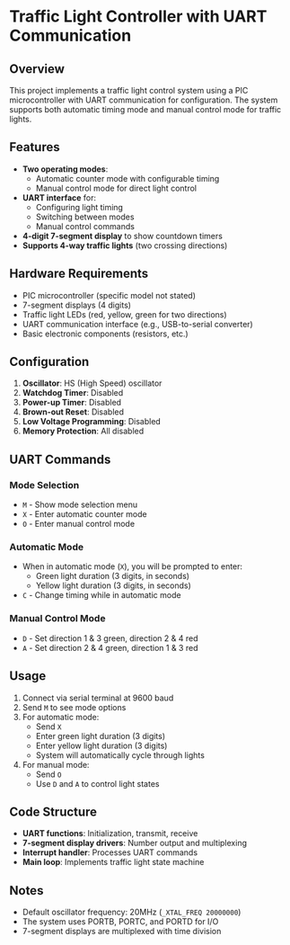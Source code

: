 # Traffic Light Controller with UART Communication

## Overview
This project implements a traffic light control system using a PIC microcontroller with UART communication for configuration. The system supports both automatic timing mode and manual control mode for traffic lights.

## Features

- **Two operating modes**:
  - Automatic counter mode with configurable timing
  - Manual control mode for direct light control
- **UART interface** for:
  - Configuring light timing
  - Switching between modes
  - Manual control commands
- **4-digit 7-segment display** to show countdown timers
- **Supports 4-way traffic lights** (two crossing directions)

## Hardware Requirements

- PIC microcontroller (specific model not stated)
- 7-segment displays (4 digits)
- Traffic light LEDs (red, yellow, green for two directions)
- UART communication interface (e.g., USB-to-serial converter)
- Basic electronic components (resistors, etc.)

## Configuration

1. **Oscillator**: HS (High Speed) oscillator
2. **Watchdog Timer**: Disabled
3. **Power-up Timer**: Disabled
4. **Brown-out Reset**: Disabled
5. **Low Voltage Programming**: Disabled
6. **Memory Protection**: All disabled

## UART Commands

### Mode Selection
- `M` - Show mode selection menu
- `X` - Enter automatic counter mode
- `O` - Enter manual control mode

### Automatic Mode
- When in automatic mode (`X`), you will be prompted to enter:
  - Green light duration (3 digits, in seconds)
  - Yellow light duration (3 digits, in seconds)
- `C` - Change timing while in automatic mode

### Manual Control Mode
- `D` - Set direction 1 & 3 green, direction 2 & 4 red
- `A` - Set direction 2 & 4 green, direction 1 & 3 red

## Usage

1. Connect via serial terminal at 9600 baud
2. Send `M` to see mode options
3. For automatic mode:
   - Send `X`
   - Enter green light duration (3 digits)
   - Enter yellow light duration (3 digits)
   - System will automatically cycle through lights
4. For manual mode:
   - Send `O`
   - Use `D` and `A` to control light states

## Code Structure

- **UART functions**: Initialization, transmit, receive
- **7-segment display drivers**: Number output and multiplexing
- **Interrupt handler**: Processes UART commands
- **Main loop**: Implements traffic light state machine

## Notes

- Default oscillator frequency: 20MHz (`_XTAL_FREQ 20000000`)
- The system uses PORTB, PORTC, and PORTD for I/O
- 7-segment displays are multiplexed with time division
